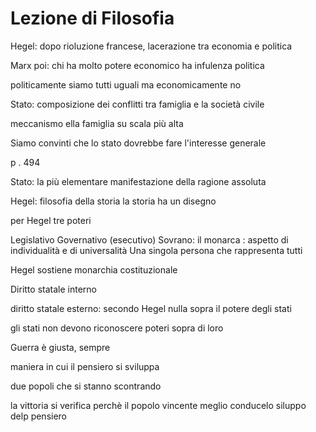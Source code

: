 # Lezione di Filosofia


Hegel: dopo rioluzione francese, lacerazione tra economia e politica

Marx poi: chi ha molto potere economico ha infulenza politica


politicamente siamo tutti uguali ma economicamente no


Stato: composizione dei conflitti tra famiglia e la società civile


meccanismo ella famiglia su scala più alta


Siamo convinti che lo stato dovrebbe fare l'interesse generale


p . 494



Stato: la più elementare manifestazione della ragione assoluta

Hegel: filosofia della storia
la storia ha un disegno

per Hegel tre poteri

Legislativo
Governativo (esecutivo)
Sovrano: il monarca : aspetto di individualità e di universalità
Una singola persona che rappresenta tutti

Hegel sostiene monarchia costituzionale

Diritto statale interno


diritto statale esterno:
secondo Hegel nulla sopra il potere degli stati

gli stati non devono riconoscere poteri sopra di loro

Guerra è giusta, sempre

maniera in cui il pensiero si sviluppa

due popoli che si stanno scontrando


la vittoria si verifica perchè il popolo vincente meglio conducelo siluppo delp pensiero
<!--stackedit_data:
eyJoaXN0b3J5IjpbLTEwNTkyMDAzNSwtMTA3OTQ1NTk3NF19
-->